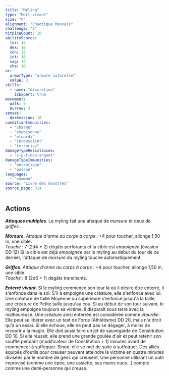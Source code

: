 ```yaml
---
title: "Myling"
type: "Mort-vivant"
size: "P"
alignment: "Chaotique Mauvais"
challenge: "2"
hitDiceCount: 10
abilityScores:
  for: 15
  dex: 10
  con: 12
  int: 10
  sag: 12
  cha: 10
ac:
  armorType: "armure naturelle"
  value: 3
skills:
  - name: "discretion"
    isExpert: true
movement:
  walk: 9
  burrow: 3
senses:
  darkvision: 18
conditionImmunities:
  - "charme"
  - "empoisonne"
  - "etourdi"
  - "inconscient"
  - "terrorise"
damageTypeResistances:
  - "c-p-t-non-argent"
damageTypeImmunities:
  - "necrotique"
  - "poison"
languages:
  - "commun"
source: "Livre des monstres"
source_page: 314
---
```

## Actions
_**Attaques multiples**_. Le myling fait une attaque de _morsure_ et deux de _griffes_.

_**Morsure**_. _Attaque d'arme au corps à corps_ : +4 pour toucher, allonge 1,50 m, une cible.  
_Touché_ : 7 (2d4 + 2) dégâts perforants et la cible est _empoignée_ (évasion DD 12) Si la cible est déjà _empoignée_ par le myling au début du tour de ce dernier, l'attaque de _morsure_ du myling touche automatiquement.

_**Griffes**_. _Attaque d'arme au corps à corps_ : +4 pour toucher, allonge 1,50 m, une cible.  
_Touché_ : 8 (2d6 + 1) dégâts tranchants.

_**Enterré vivant**_. Si le myling commence son tour là où il désire être enterré, il s'enfonce dans le sol. S'il a empoigné une créature, elle s'enfonce avec lui. Une créature de taille Moyenne ou supérieure s'enfonce jusqu'à la taille, une créature de Petite taille jusqu'au cou. Si au début de son tour suivant, le myling empoigne toujours sa victime, il disparaît sous terre avec la malheureuse. Une créature ainsi enterrée est considérée comme _étourdie_. Elle peut se libérer avec un test de Force (Athlétisme) DD 20, mais n'a droit qu'à un essai. Si elle échoue, elle ne peut pas se dégager, à moins de recourir à la magie. Elle doit aussi faire un jet de sauvegarde de Constitution DD 10. Si elle réussit, elle prend une grande goulée d'air et peut retenir son souffle pendant (modificateur de Constitution + 1) minutes avant de commencer à suffoquer. Sinon, elle se met de suite à suffoquer. Des alliés équipés d'outils pour creuser peuvent atteindre la victime en quatre minutes divisées par le nombre de gens qui creusent. Une personne utilisant un outil improvisé (comme une épée, une assiette, ses mains nues...) compte comme une demi-personne qui creuse.
